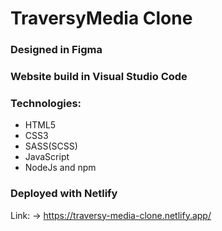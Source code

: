 # TraversyMedia Clone

### Designed in Figma
### Website build in Visual Studio Code
### Technologies:
 - HTML5
 - CSS3
 - SASS(SCSS)
 - JavaScript
 - NodeJs and npm
### Deployed with Netlify

Link: &rarr; https://traversy-media-clone.netlify.app/
